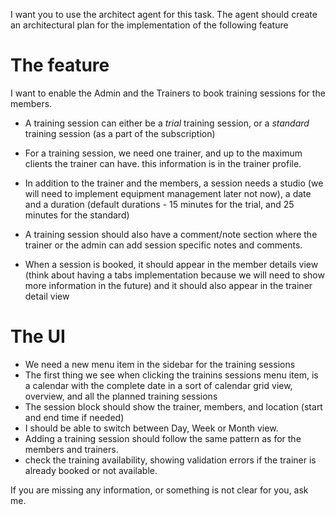 I want you to use the architect agent for this task.
The agent should create an architectural plan for the implementation of the following feature

# The feature

I want to enable the Admin and the Trainers to book training sessions for the members.

- A training session can either be a _trial_ training session, or a _standard_ training session (as a part of the subscription)

- For a training session, we need one trainer, and up to the maximum clients the trainer can have. this information is in the trainer profile.

- In addition to the trainer and the members, a session needs a studio (we will need to implement equipment management later not now), a date and a duration (default durations - 15 minutes for the trial, and 25 minutes for the standard)

- A training session should also have a comment/note section where the trainer or the admin can add session specific notes and comments.

- When a session is booked, it should appear in the member details view (think about having a tabs implementation because we will need to show more information in the future) and it should also appear in the trainer detail view

# The UI

- We need a new menu item in the sidebar for the training sessions
- The first thing we see when clicking the trainins sessions menu item, is a calendar with the complete date in a sort of calendar grid view, overview, and all the planned training sessions
- The session block should show the trainer, members, and location (start and end time if needed)
- I should be able to switch between Day, Week or Month view.
- Adding a training session should follow the same pattern as for the members and trainers.
- check the training availability, showing validation errors if the trainer is already booked or not available.

If you are missing any information, or something is not clear for you, ask me.
